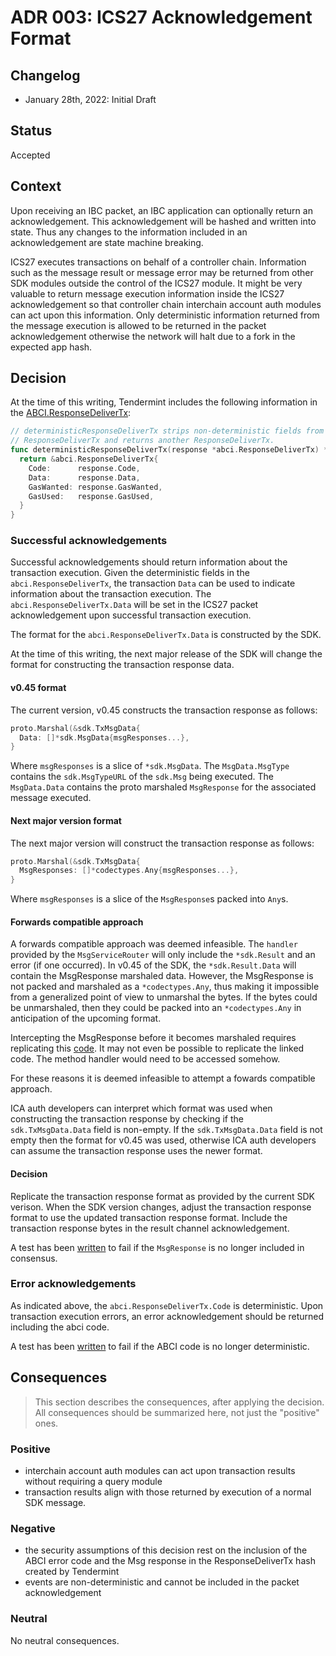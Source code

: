# ADR 003: ICS27 Acknowledgement Format

## Changelog

* January 28th, 2022: Initial Draft

## Status

Accepted

## Context

Upon receiving an IBC packet, an IBC application can optionally return an acknowledgement.
This acknowledgement will be hashed and written into state. Thus any changes to the information included in an acknowledgement are state machine breaking.

ICS27 executes transactions on behalf of a controller chain. Information such as the message result or message error may be returned from other SDK modules outside the control of the ICS27 module.
It might be very valuable to return message execution information inside the ICS27 acknowledgement so that controller chain interchain account auth modules can act upon this information.
Only deterministic information returned from the message execution is allowed to be returned in the packet acknowledgement otherwise the network will halt due to a fork in the expected app hash.

## Decision

At the time of this writing, Tendermint includes the following information in the [ABCI.ResponseDeliverTx](https://github.com/tendermint/tendermint/blob/release/v0.34.13/types/results.go#L47-#L53):

```go
// deterministicResponseDeliverTx strips non-deterministic fields from
// ResponseDeliverTx and returns another ResponseDeliverTx.
func deterministicResponseDeliverTx(response *abci.ResponseDeliverTx) *abci.ResponseDeliverTx {
  return &abci.ResponseDeliverTx{
    Code:      response.Code,
    Data:      response.Data,
    GasWanted: response.GasWanted,
    GasUsed:   response.GasUsed,
  }
}
```

### Successful acknowledgements

Successful acknowledgements should return information about the transaction execution.
Given the deterministic fields in the `abci.ResponseDeliverTx`, the transaction `Data` can be used to indicate information about the transaction execution.
The `abci.ResponseDeliverTx.Data` will be set in the ICS27 packet acknowledgement upon successful transaction execution.

The format for the `abci.ResponseDeliverTx.Data` is constructed by the SDK.

At the time of this writing, the next major release of the SDK will change the format for constructing the transaction response data.

#### v0.45 format

The current version, v0.45 constructs the transaction response as follows:

```go
proto.Marshal(&sdk.TxMsgData{
  Data: []*sdk.MsgData{msgResponses...}, 
}
```

Where `msgResponses` is a slice of `*sdk.MsgData`.
The `MsgData.MsgType` contains the `sdk.MsgTypeURL` of the `sdk.Msg` being executed.
The `MsgData.Data` contains the proto marshaled `MsgResponse` for the associated message executed.

#### Next major version format

The next major version will construct the transaction response as follows:

```go
proto.Marshal(&sdk.TxMsgData{
  MsgResponses: []*codectypes.Any{msgResponses...}, 
}
```

Where `msgResponses` is a slice of the `MsgResponse`s packed into `Any`s.

#### Forwards compatible approach

A forwards compatible approach was deemed infeasible.
The `handler` provided by the `MsgServiceRouter` will only include the `*sdk.Result` and an error (if one occurred).
In v0.45 of the SDK, the `*sdk.Result.Data` will contain the MsgResponse marshaled data.
However, the MsgResponse is not packed and marshaled as a `*codectypes.Any`, thus making it impossible from a generalized point of view to unmarshal the bytes.
If the bytes could be unmarshaled, then they could be packed into an `*codectypes.Any` in anticipation of the upcoming format.  

Intercepting the MsgResponse before it becomes marshaled requires replicating this [code](https://github.com/cosmos/cosmos-sdk/blob/dfd47f5b449f558a855da284a9a7eabbfbad435d/baseapp/msg_service_router.go#L109-#L128).
It may not even be possible to replicate the linked code. The method handler would need to be accessed somehow.

For these reasons it is deemed infeasible to attempt a fowards compatible approach.

ICA auth developers can interpret which format was used when constructing the transaction response by checking if the `sdk.TxMsgData.Data` field is non-empty.
If the `sdk.TxMsgData.Data` field is not empty then the format for v0.45 was used, otherwise ICA auth developers can assume the transaction response uses the newer format.

#### Decision

Replicate the transaction response format as provided by the current SDK verison.
When the SDK version changes, adjust the transaction response format to use the updated transaction response format.
Include the transaction response bytes in the result channel acknowledgement.

A test has been [written](https://github.com/cosmos/ibc-go/blob/v3.0.0/modules/apps/27-interchain-accounts/host/ibc_module_test.go#L716-#L774) to fail if the `MsgResponse` is no longer included in consensus.

### Error acknowledgements

As indicated above, the `abci.ResponseDeliverTx.Code` is deterministic.
Upon transaction execution errors, an error acknowledgement should be returned including the abci code.

A test has been [written](https://github.com/cosmos/ibc-go/blob/v3.0.0/modules/apps/27-interchain-accounts/host/types/ack_test.go#L41-#L82) to fail if the ABCI code is no longer deterministic.

## Consequences

> This section describes the consequences, after applying the decision. All consequences should be summarized here, not just the "positive" ones.

### Positive

* interchain account auth modules can act upon transaction results without requiring a query module
* transaction results align with those returned by execution of a normal SDK message.

### Negative

* the security assumptions of this decision rest on the inclusion of the ABCI error code and the Msg response in the ResponseDeliverTx hash created by Tendermint
* events are non-deterministic and cannot be included in the packet acknowledgement

### Neutral

No neutral consequences.
